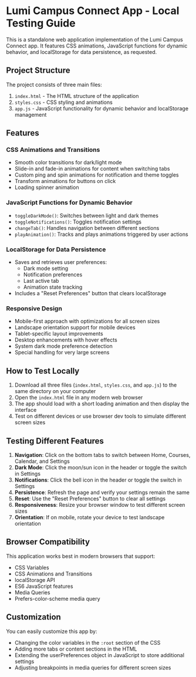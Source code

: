 # Lumi Campus Connect App - Local Testing Guide

This is a standalone web application implementation of the Lumi Campus Connect app. It features CSS animations, JavaScript functions for dynamic behavior, and localStorage for data persistence, as requested.

## Project Structure

The project consists of three main files:

1. `index.html` - The HTML structure of the application
2. `styles.css` - CSS styling and animations
3. `app.js` - JavaScript functionality for dynamic behavior and localStorage management

## Features

### CSS Animations and Transitions
- Smooth color transitions for dark/light mode
- Slide-in and fade-in animations for content when switching tabs
- Custom ping and spin animations for notification and theme toggles
- Transform animations for buttons on click
- Loading spinner animation

### JavaScript Functions for Dynamic Behavior
- `toggleDarkMode()`: Switches between light and dark themes
- `toggleNotifications()`: Toggles notification settings
- `changeTab()`: Handles navigation between different sections
- `playAnimation()`: Tracks and plays animations triggered by user actions

### LocalStorage for Data Persistence
- Saves and retrieves user preferences:
  - Dark mode setting
  - Notification preferences
  - Last active tab
  - Animation state tracking
- Includes a "Reset Preferences" button that clears localStorage

### Responsive Design
- Mobile-first approach with optimizations for all screen sizes
- Landscape orientation support for mobile devices
- Tablet-specific layout improvements
- Desktop enhancements with hover effects
- System dark mode preference detection
- Special handling for very large screens

## How to Test Locally

1. Download all three files (`index.html`, `styles.css`, and `app.js`) to the same directory on your computer
2. Open the `index.html` file in any modern web browser
3. The app should load with a short loading animation and then display the interface
4. Test on different devices or use browser dev tools to simulate different screen sizes

## Testing Different Features

1. **Navigation**: Click on the bottom tabs to switch between Home, Courses, Calendar, and Settings
2. **Dark Mode**: Click the moon/sun icon in the header or toggle the switch in Settings
3. **Notifications**: Click the bell icon in the header or toggle the switch in Settings
4. **Persistence**: Refresh the page and verify your settings remain the same
5. **Reset**: Use the "Reset Preferences" button to clear all settings
6. **Responsiveness**: Resize your browser window to test different screen sizes
7. **Orientation**: If on mobile, rotate your device to test landscape orientation

## Browser Compatibility

This application works best in modern browsers that support:
- CSS Variables
- CSS Animations and Transitions
- localStorage API
- ES6 JavaScript features
- Media Queries
- Prefers-color-scheme media query

## Customization

You can easily customize this app by:
- Changing the color variables in the `:root` section of the CSS
- Adding more tabs or content sections in the HTML
- Extending the userPreferences object in JavaScript to store additional settings
- Adjusting breakpoints in media queries for different screen sizes